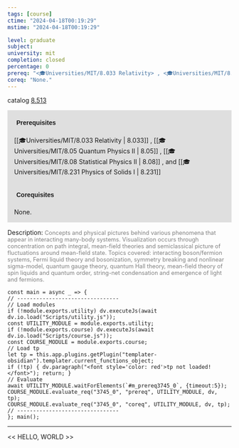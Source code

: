 ```yaml
---
tags: [course]
ctime: "2024-04-18T00:19:29"
mstime: "2024-04-18T00:19:29"

level: graduate
subject: 
university: mit
completion: closed
percentage: 0
prereq: "<🎓Universities/MIT/8.033 Relativity> , <🎓Universities/MIT/8.05 Quantum Physics II> , <🎓Universities/MIT/8.08 Statistical Physics II> , and <🎓Universities/MIT/8.231 Physics of Solids I>"
coreq: "None."
---
```


catalog [8.513](http://student.mit.edu/catalog/m8b.html#8.513)

<span style="display: block; padding: 15px; background-color: rgb(100, 100, 100, 0.2);"><font id="m_prereq3745_0" style="display: block; font-family: Arial, sans-serif; font-weight: bold; padding: 5px">Prerequisites</font><br><span id="prereq3745_0">[[🎓Universities/MIT/8.033 Relativity | 8.033]] , [[🎓Universities/MIT/8.05 Quantum Physics II | 8.05]] , [[🎓Universities/MIT/8.08 Statistical Physics II | 8.08]] , and [[🎓Universities/MIT/8.231 Physics of Solids I | 8.231]]</span></span>
<span style="display: block; padding: 15px; background-color: rgb(100, 100, 100, 0.2);"><font id="m_coreq3745_0" style="display: block; font-family: Arial, sans-serif; font-weight: bold; padding: 5px">Corequisites</font><br><span id="coreq3745_0">None.</span></span>

<font style="">Description:</font>
<font style="color: grey; font-size: 0.8rem;">Concepts and physical pictures behind various phenomena that appear in interacting many-body systems. Visualization occurs through concentration on path integral, mean-field theories and semiclassical picture of fluctuations around mean-field state. Topics covered: interacting boson/fermion systems, Fermi liquid theory and bosonization, symmetry breaking and nonlinear sigma-model, quantum gauge theory, quantum Hall theory, mean-field theory of spin liquids and quantum order, string-net condensation and emergence of light and fermions.</font>

```dataviewjs
const main = async _ => {
// --------------------------------
// Load modules
if (!module.exports.utility) dv.executeJs(await dv.io.load("Scripts/utility.js"));
const UTILITY_MODULE = module.exports.utility;
if (!module.exports.course) dv.executeJs(await dv.io.load("Scripts/course.js"));
const COURSE_MODULE = module.exports.course;
// Load tp
let tp = this.app.plugins.getPlugin("templater-obsidian").templater.current_functions_object;
if (!tp) { dv.paragraph("<font style='color: red'>tp not loaded!</font>"); return; }
// Evaluate
await UTILITY_MODULE.waitForElements(`#m_prereq3745_0`, {timeout:5});
COURSE_MODULE.evaluate_req("3745_0", "prereq", UTILITY_MODULE, dv, tp);
COURSE_MODULE.evaluate_req("3745_0", "coreq", UTILITY_MODULE, dv, tp);
// --------------------------------
}; main();
```

---

<< HELLO, WORLD >>
